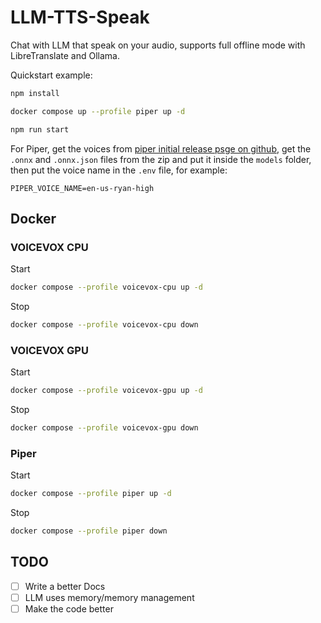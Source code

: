 # LLM-TTS-Speak

Chat with LLM that speak on your audio, supports full offline mode with LibreTranslate and Ollama.

Quickstart example:

```bash
npm install
```

```bash
docker compose up --profile piper up -d
```

```bash
npm run start
```

For Piper, get the voices from [piper initial release psge on github](https://github.com/rhasspy/piper/releases/tag/v0.0.2), get the `.onnx` and `.onnx.json` files from the zip and put it inside the `models` folder, then put the voice name in the `.env` file, for example:

```
PIPER_VOICE_NAME=en-us-ryan-high
```

## Docker

### VOICEVOX CPU

Start

```bash
docker compose --profile voicevox-cpu up -d
```

Stop

```bash
docker compose --profile voicevox-cpu down
```

### VOICEVOX GPU

Start

```bash
docker compose --profile voicevox-gpu up -d
```

Stop

```bash
docker compose --profile voicevox-gpu down
```

### Piper

Start

```bash
docker compose --profile piper up -d
```

Stop

```bash
docker compose --profile piper down
```

## TODO

- [ ] Write a better Docs
- [ ] LLM uses memory/memory management
- [ ] Make the code better
